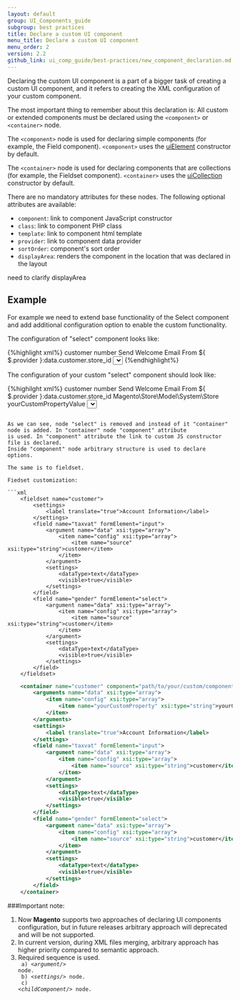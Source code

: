 ```yaml
---
layout: default
group: UI_Components_guide
subgroup: best practices
title: Declare a custom UI component
menu_title: Declare a custom UI component
menu_order: 2
version: 2.2
github_link: ui_comp_guide/best-practices/new_component_declaration.md
---
```


Declaring the custom UI component is a part of a bigger task of creating a custom UI component, and it refers to creating the XML configuration of your custom component.

The most important thing to remember about this declaration is:
All custom or extended components must be declared using the `<component>` or `<container>` node.

The `<component>` node is used for declaring simple components (for example, the Field component). `<component>` uses the [uiElement]({{page.baseurl}}ui_comp_guide/concepts/ui_comp_uielement_concept.html) constructor by default.

The `<container>` node is used for declaring components that are collections (for example, the Fieldset component). `<container>` uses the [uiCollection]({{page.baseurl}}ui_comp_guide/concepts/ui_comp_uicollection_concept.html) constructor by default.

There are no mandatory attributes for these nodes. The following optional attributes are available:

- `component`: link to component JavaScript constructor
- `class`: link to component PHP class
- `template`: link to component html template
- `provider`: link to component data provider
- `sortOrder`: component's sort order
- `displayArea`: renders the component in the location that was declared in the layout

<p class="q">need to clarify displayArea</p>

## Example
For example we need to extend base functionality of the Select component and add additional configuration option to enable the custom functionality.

The configuration of "select" component looks like:

{%highlight xml%}
        <field name="sendemail_store_id" formElement="select">
            <argument name="data" xsi:type="array">
                <item name="config" xsi:type="array">
                    <item name="source" xsi:type="string">customer</item>
                </item>
            </argument>
            <settings>
                <dataType>number</dataType>
                <label translate="true">Send Welcome Email From</label>
                <imports>
                    <link name="value">${ $.provider }:data.customer.store_id</link>
                </imports>
            </settings>
            <formElements>
                <select>
                    <settings>
                        <options class="Magento\Store\Model\System\Store"/>
                    </settings>
                </select>
            </formElements>
        </field>
{%endhighlight%}

The configuration of your custom "select" component should look like:

{%highilght xml%}
        <field name="sendemail_store_id" formElement="select">
            <argument name="data" xsi:type="array">
                <item name="config" xsi:type="array">
                    <item name="source" xsi:type="string">customer</item>
                </item>
            </argument>
            <settings>
                <dataType>number</dataType>
                <label translate="true">Send Welcome Email From</label>
                <imports>
                    <link name="value">${ $.provider }:data.customer.store_id</link>
                </imports>
            </settings>
            <formElements>
                <component component="path/to/your/custom/component">
                    <arguments name="data" xsi:type="array">
                        <item name="options" xsi:type="">Magento\Store\Model\System\Store</item>
                        <item name="config" xsi:type="array">
                            <item name="yourCustomPropertyName" xsi:type="string">yourCustomPropertyValue</item>
                        </item>
                    </arguments>
                </component>
                <select>
                    <settings>
                        <options class="Magento\Store\Model\System\Store"/>
                    </settings>
                </select>
            </formElements>
        </field>
```

As we can see, node "select" is removed and instead of it "container" node is added. In "container" node "component" attribute
is used. In "component" attribute the link to custom JS constructor file is declared. 
Inside "component" node arbitrary structure is used to declare options.

The same is to fieldset.

Fiedset customization:

```xml
    <fieldset name="customer">
        <settings>
            <label translate="true">Account Information</label>
        </settings>
        <field name="taxvat" formElement="input">
            <argument name="data" xsi:type="array">
                <item name="config" xsi:type="array">
                    <item name="source" xsi:type="string">customer</item>
                </item>
            </argument>
            <settings>
                <dataType>text</dataType>
                <visible>true</visible>
            </settings>
        </field>
        <field name="gender" formElement="select">
            <argument name="data" xsi:type="array">
                <item name="config" xsi:type="array">
                    <item name="source" xsi:type="string">customer</item>
                </item>
            </argument>
            <settings>
                <dataType>text</dataType>
                <visible>true</visible>
            </settings>
        </field>
    </fieldset>
```

```xml
    <container name="customer" component="path/to/your/custom/component">
        <arguments name="data" xsi:type="array">
            <item name="config" xsi:type="array">
                <item name="yourCustomProperty" xsi:type="string">yourCustomValue</item>                 
            </item>
        </arguments>
        <settings>
            <label translate="true">Account Information</label>
        </settings>
        <field name="taxvat" formElement="input">
            <argument name="data" xsi:type="array">
                <item name="config" xsi:type="array">
                    <item name="source" xsi:type="string">customer</item>
                </item>
            </argument>
            <settings>
                <dataType>text</dataType>
                <visible>true</visible>
            </settings>
        </field>
        <field name="gender" formElement="select">
            <argument name="data" xsi:type="array">
                <item name="config" xsi:type="array">
                    <item name="source" xsi:type="string">customer</item>
                </item>
            </argument>
            <settings>
                <dataType>text</dataType>
                <visible>true</visible>
            </settings>
        </field>
    </container>
```

###Important note:
1) Now **Magento** supports two approaches of declaring UI components configuration, but in future releases arbitrary 
approach will deprecated and will be not supported.
2) In current version, during XML files merging, arbitrary approach has higher priority compared to semantic approach.
3) Required sequence is used.
<code></br>
    a) <*argument/*> node.</br>
    b) <*settings/*> node.</br>
    c) <*childComponent*/> node.
</code>
